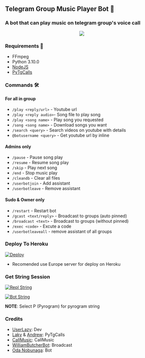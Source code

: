 <h2 align="centre">Telegram Group Music Player Bot 🎵</h2>

### A bot that can play music on telegram group's voice call

<p align="center">
  <img src="https://telegra.ph/file/e8da463b841d344854539.png">
</p>

<h3>Requirements 📝</h3>

- FFmpeg
- Python 3.10.0
- [NodeJS](https://nodesource.com/)
- [PyTgCalls](https://github.com/pytgcalls/pytgcalls)

### Commands 🛠
#### For all in group
- `/play <reply/url>` - Youtube url
- `/play <reply audio>`- Song file to play song
- `/play <song name>` - Play song you requested
- `/song <song name>` - Download songs you want
- `/search <query>` - Search videos on youtube with details
- `@botusername <query>` - Get youtube url by inline

#### Admins only
- `/pause` - Pause song play
- `/resume` - Resume song play
- `/skip` - Play next song
- `/end` - Stop music play
- `/cleandb` - Clear all files
- `/userbotjoin` - Add assistant
- `/userbotleave` - Remove assistant

#### Sudo & Owner only
- `/restart` - Restart bot
- `/gcast <text/reply>` - Broadcast to groups (auto pinned)
- `/broadcast <text>` - Broadcast to groups (without pinned)
- `/exec <code>` - Excute a code
- `/userbotleaveall` - remove assistant of all groups

### Deploy To Heroku</h4>

[![Deploy](https://www.herokucdn.com/deploy/button.svg)](https://heroku.com/deploy?template=https://github.com/xHamaster/Second-Project)

+ Recomended use Europe server for deploy on Heroku

### Get String Session</h5>
[![Repl String](https://img.shields.io/badge/repl.it-generateString-yellowgreen)](http://replit.com/@UserLazy/UserLazyString)

[![Bot String](https://img.shields.io/badge/%F0%9F%A4%96%20-StringBot-blue)](http://t.me/GetStringXbot)

**NOTE**: Select P (Pyrogram) for pyrogram string

### Credits
- [UserLazy](https://github.com/UserLazy): Dev
- [Laky](https://github.com/Laky-64) & [Andrew](https://github.com/AndrewLaneX): PyTgCalls
- [CallMusic](https://github.com/Callsmusic): CallMusic
- [WilliamButcherBot](https://github.com/TheHamkerCat/WilliamButcherBot): Broadcast 
- [Oda Nobunaga](https://t.me/OdaRobot): Bot
